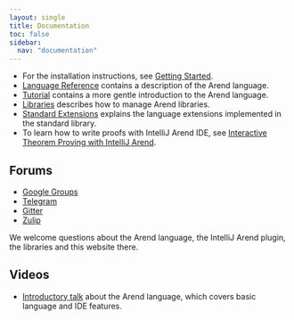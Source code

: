 ```yaml
---
layout: single
title: Documentation
toc: false
sidebar:
  nav: "documentation"
---
```


* For the installation instructions, see [Getting Started](/documentation/getting-started).
* [Language Reference](/documentation/language-reference) contains a description of the Arend language.
* [Tutorial](/documentation/tutorial) contains a more gentle introduction to the Arend language.
* [Libraries](/documentation/getting-started/libraries) describes how to manage Arend libraries.
* [Standard Extensions](/documentation/standard-tactics) explains the language extensions
  implemented in the standard library.
* To learn how to write proofs with IntelliJ Arend IDE, see [Interactive Theorem Proving with IntelliJ Arend](intellij-arend-tutorial). 

## Forums

- [Google Groups](https://groups.google.com/forum/#!forum/arend-lang)
- [Telegram](https://t.me/joinchat/GPwwsREtctsqEVs6gPeLLg)
- [Gitter](https://gitter.im/arend-lang/community)
- [Zulip](https://arend-lang.zulipchat.com/)

We welcome questions about the Arend language, the IntelliJ Arend plugin,
the libraries and this website there.

## Videos

* [Introductory talk](https://www.youtube.com/watch?v=BUUEvTbVQR8) about the Arend language, which covers basic language and IDE features.
